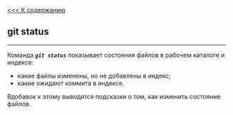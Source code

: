 [<<< К содержанию](/readme_1.md)

## **git status**
---
Команда ***`git status`*** показывает состояния файлов в рабочем каталоге и индексе:

+ какие файлы изменены, но не добавлены в индекс; 
+ какие ожидают коммита в индексе. 

Вдобавок к этому выводятся подсказки о том, как изменить состояние файлов.